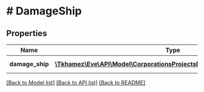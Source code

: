 # # DamageShip

## Properties

Name | Type | Description | Notes
------------ | ------------- | ------------- | -------------
**damage_ship** | [**\Tkhamez\Eve\API\Model\CorporationsProjectsDetailConfigurationdamageship**](CorporationsProjectsDetailConfigurationdamageship.md) | Damage ship | [optional]

[[Back to Model list]](../../README.md#models) [[Back to API list]](../../README.md#endpoints) [[Back to README]](../../README.md)
